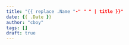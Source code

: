 ```yaml
---
title: "{{ replace .Name "-" " " | title }}"
date: {{ .Date }}
author: "cboy"
tags: []
draft: true
---
```


